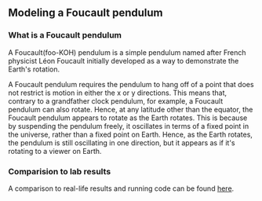 ﻿## Modeling a Foucault pendulum
### What is a Foucault pendulum
A Foucault(foo-KOH) pendulum is a simple pendulum named after French physicist Léon Foucault initially developed as a way to demonstrate the Earth's rotation.

​A Foucault pendulum requires the pendulum to hang off of a point that does not restrict is motion in either the x or y directions. This means that, contrary to a grandfather clock pendulum, for example, a Foucault pendulum can also rotate. Hence, at any latitude other than the equator, the Foucault pendulum appears to rotate as the Earth rotates. This is because by suspending the pendulum freely, it oscillates in terms of a fixed point in the universe, rather than a fixed point on Earth. Hence, as the Earth rotates, the pendulum is still oscillating in one direction, but it appears as if it's rotating to a viewer on Earth.

### Comparision to lab results
A comparison to real-life results and running code can be found [here](https://atharvanaik10.wixsite.com/atphysics).




